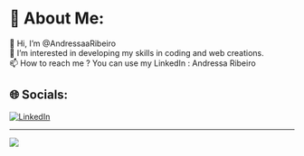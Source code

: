 # 💫 About Me:
👋 Hi, I’m @AndressaaRibeiro<br>👀 I’m interested in developing my skills in coding and web creations.<br>📫 How to reach me ? You can use my LinkedIn : Andressa Ribeiro


## 🌐 Socials:
[![LinkedIn](https://img.shields.io/badge/LinkedIn-%230077B5.svg?logo=linkedin&logoColor=white)](https://www.linkedin.com/in/andressa-ribeirol/) 

---
[![](https://visitcount.itsvg.in/api?id=AndressaaRibeiro&icon=0&color=0)](https://visitcount.itsvg.in)






